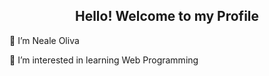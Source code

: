 <h2 align="center"> Hello! Welcome to my Profile </h2>


   
👋 I’m Neale Oliva</h2>

👀 I’m interested in learning Web Programming


